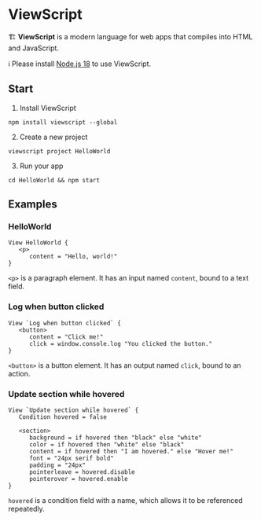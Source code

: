 # ViewScript

🏗️ **ViewScript** is a modern language for web apps that compiles into HTML and JavaScript.

ℹ️ Please install [Node.js 18](https://nodejs.org) to use ViewScript.

## Start

1. Install ViewScript

```
npm install viewscript --global
```

2. Create a new project

```
viewscript project HelloWorld
```

3. Run your app

```
cd HelloWorld && npm start
```

## Examples

### HelloWorld

```
View HelloWorld {
   <p>
      content = "Hello, world!"
}
```

`<p>` is a paragraph element. It has an input named `content`, bound to a text field.

### Log when button clicked

```
View `Log when button clicked` {
   <button>
      content = "Click me!"
      click = window.console.log "You clicked the button."
}
```

`<button>` is a button element. It has an output named `click`, bound to an action.

### Update section while hovered

```
View `Update section while hovered` {
   Condition hovered = false

   <section>
      background = if hovered then "black" else "white"
      color = if hovered then "white" else "black"
      content = if hovered then "I am hovered." else "Hover me!"
      font = "24px serif bold"
      padding = "24px"
      pointerleave = hovered.disable
      pointerover = hovered.enable
}
```

`hovered` is a condition field with a name, which allows it to be referenced repeatedly.
